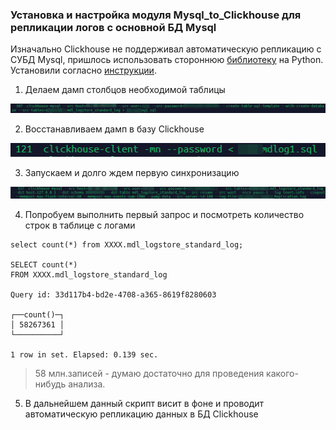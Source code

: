 ### Установка и настройка модуля Mysql_to_Clickhouse для репликации логов с основной БД Mysql
Изначально Clickhouse не поддерживал автоматическую репликацию с СУБД Mysql, пришлось использовать стороннюю [библиотеку](https://pypi.org/project/clickhouse-mysql/) на Python.
Установили согласно [инструкции](https://github.com/Altinity/clickhouse-mysql-data-reader/blob/master/docs/manual.md).

1. Делаем дамп столбцов необходимой таблицы

![](../img/2022-12-14_09-09-24.png)

2. Восстанавливаем дамп в базу Clickhouse

![](../img/2022-12-14_09-11-01.png)

3. Запускаем и долго ждем первую синхронизацию

![](../img/2022-12-14_09-12-17.png)

4. Попробуем выполнить первый запрос и посмотреть количество строк в таблице с логами

```
select count(*) from XXXX.mdl_logstore_standard_log;

SELECT count(*)
FROM XXXX.mdl_logstore_standard_log

Query id: 33d117b4-bd2e-4708-a365-8619f8280603

┌──count()─┐
│ 58267361 │
└──────────┘

1 row in set. Elapsed: 0.139 sec.
```

> 58 млн.записей - думаю достаточно для проведения какого-нибудь анализа.
5. В дальнейшем данный скрипт висит в фоне и проводит автоматическую репликацию данных в БД Clickhouse